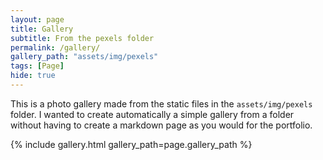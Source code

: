 ```yaml
---
layout: page
title: Gallery
subtitle: From the pexels folder
permalink: /gallery/
gallery_path: "assets/img/pexels"
tags: [Page]
hide: true
---
```


This is a photo gallery made from the static files in the `assets/img/pexels` folder. 
I wanted to create automatically a simple gallery from a folder without having to create a markdown page as you would for the portfolio.


{% include gallery.html gallery_path=page.gallery_path %}
